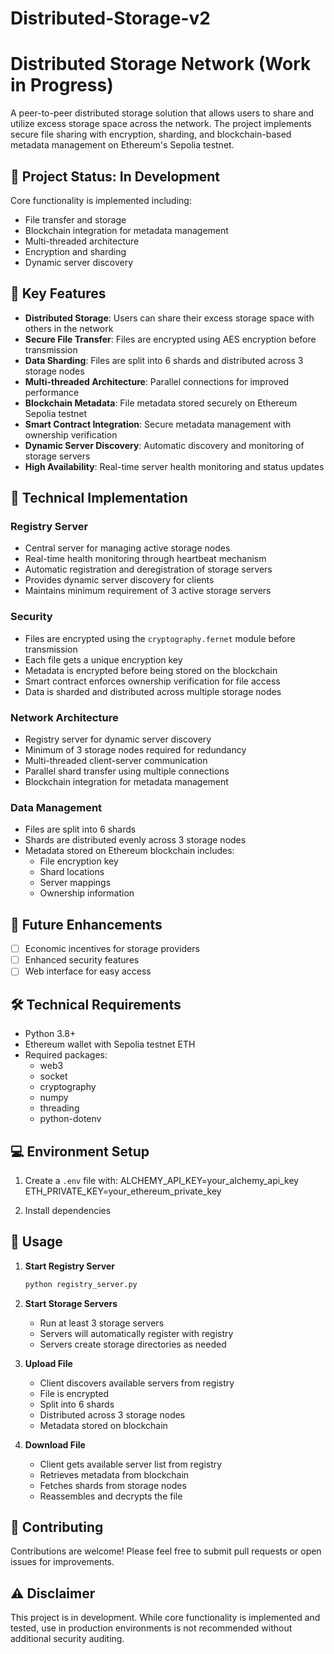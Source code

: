 # Distributed-Storage-v2

# Distributed Storage Network (Work in Progress)

A peer-to-peer distributed storage solution that allows users to share and utilize excess storage space across the network. The project implements secure file sharing with encryption, sharding, and blockchain-based metadata management on Ethereum's Sepolia testnet.

## 🚧 Project Status: In Development

Core functionality is implemented including:
- File transfer and storage
- Blockchain integration for metadata management
- Multi-threaded architecture
- Encryption and sharding
- Dynamic server discovery

## 🎯 Key Features

- **Distributed Storage**: Users can share their excess storage space with others in the network
- **Secure File Transfer**: Files are encrypted using AES encryption before transmission
- **Data Sharding**: Files are split into 6 shards and distributed across 3 storage nodes
- **Multi-threaded Architecture**: Parallel connections for improved performance
- **Blockchain Metadata**: File metadata stored securely on Ethereum Sepolia testnet
- **Smart Contract Integration**: Secure metadata management with ownership verification
- **Dynamic Server Discovery**: Automatic discovery and monitoring of storage servers
- **High Availability**: Real-time server health monitoring and status updates

## 🔧 Technical Implementation

### Registry Server
- Central server for managing active storage nodes
- Real-time health monitoring through heartbeat mechanism
- Automatic registration and deregistration of storage servers
- Provides dynamic server discovery for clients
- Maintains minimum requirement of 3 active storage servers

### Security
- Files are encrypted using the `cryptography.fernet` module before transmission
- Each file gets a unique encryption key
- Metadata is encrypted before being stored on the blockchain
- Smart contract enforces ownership verification for file access
- Data is sharded and distributed across multiple storage nodes

### Network Architecture
- Registry server for dynamic server discovery
- Minimum of 3 storage nodes required for redundancy
- Multi-threaded client-server communication
- Parallel shard transfer using multiple connections
- Blockchain integration for metadata management

### Data Management
- Files are split into 6 shards
- Shards are distributed evenly across 3 storage nodes
- Metadata stored on Ethereum blockchain includes:
  - File encryption key
  - Shard locations
  - Server mappings
  - Ownership information

## 🚀 Future Enhancements

- [ ] Economic incentives for storage providers
- [ ] Enhanced security features
- [ ] Web interface for easy access

## 🛠️ Technical Requirements

- Python 3.8+
- Ethereum wallet with Sepolia testnet ETH
- Required packages:
  - web3
  - socket
  - cryptography
  - numpy
  - threading
  - python-dotenv

## 💻 Environment Setup

1. Create a `.env` file with:
ALCHEMY_API_KEY=your_alchemy_api_key
ETH_PRIVATE_KEY=your_ethereum_private_key

2. Install dependencies

## 🚀 Usage

1. **Start Registry Server**
   ```bash
   python registry_server.py
   ```

2. **Start Storage Servers**
   - Run at least 3 storage servers
   - Servers will automatically register with registry
   - Servers create storage directories as needed

3. **Upload File**
   - Client discovers available servers from registry
   - File is encrypted
   - Split into 6 shards
   - Distributed across 3 storage nodes
   - Metadata stored on blockchain

4. **Download File**
   - Client gets available server list from registry
   - Retrieves metadata from blockchain
   - Fetches shards from storage nodes
   - Reassembles and decrypts the file

## 🤝 Contributing

Contributions are welcome! Please feel free to submit pull requests or open issues for improvements.

## ⚠️ Disclaimer

This project is in development. While core functionality is implemented and tested, use in production environments is not recommended without additional security auditing.
